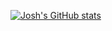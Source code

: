 [![Josh's GitHub stats](https://github-readme-stats.vercel.app/api?username=Joshua-Beatty)](https://github.com/Joshua-Beatty/github-readme-stats)

<!--
**Joshua-Beatty/Joshua-Beatty** is a ✨ _special_ ✨ repository because its `README.md` (this file) appears on your GitHub profile.

Here are some ideas to get you started:

- 🔭 I’m currently working on ...
- 🌱 I’m currently learning ...
- 👯 I’m looking to collaborate on ...
- 🤔 I’m looking for help with ...
- 💬 Ask me about ...
- 📫 How to reach me: ...
- 😄 Pronouns: ...
- ⚡ Fun fact: ...
-->
